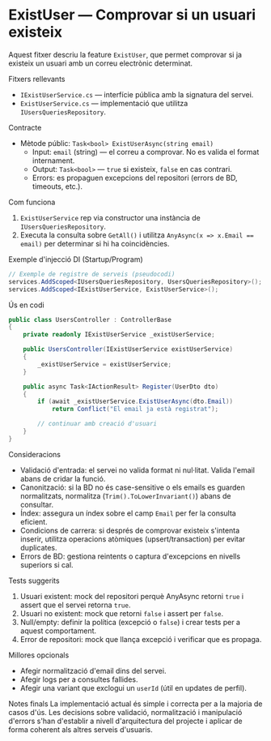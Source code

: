 # ExistUser — Comprovar si un usuari existeix

Aquest fitxer descriu la feature `ExistUser`, que permet comprovar si ja existeix un usuari amb un correu electrònic determinat.

Fitxers rellevants

- `IExistUserService.cs` — interfície pública amb la signatura del servei.
- `ExistUserService.cs` — implementació que utilitza `IUsersQueriesRepository`.

Contracte

- Mètode públic: `Task<bool> ExistUserAsync(string email)`
  - Input: `email` (string) — el correu a comprovar. No es valida el format internament.
  - Output: `Task<bool>` — `true` si existeix, `false` en cas contrari.
  - Errors: es propaguen excepcions del repositori (errors de BD, timeouts, etc.).

Com funciona

1. `ExistUserService` rep via constructor una instància de `IUsersQueriesRepository`.
2. Executa la consulta sobre `GetAll()` i utilitza `AnyAsync(x => x.Email == email)` per determinar si hi ha coincidències.

Exemple d'injecció DI (Startup/Program)

```csharp
// Exemple de registre de serveis (pseudocodi)
services.AddScoped<IUsersQueriesRepository, UsersQueriesRepository>();
services.AddScoped<IExistUserService, ExistUserService>();
```

Ús en codi

```csharp
public class UsersController : ControllerBase
{
    private readonly IExistUserService _existUserService;

    public UsersController(IExistUserService existUserService)
    {
        _existUserService = existUserService;
    }

    public async Task<IActionResult> Register(UserDto dto)
    {
        if (await _existUserService.ExistUserAsync(dto.Email))
            return Conflict("El email ja està registrat");

        // continuar amb creació d'usuari
    }
}
```

Consideracions

- Validació d'entrada: el servei no valida format ni nul·litat. Valida l'email abans de cridar la funció.
- Canonització: si la BD no és case-sensitive o els emails es guarden normalitzats, normalitza (`Trim().ToLowerInvariant()`) abans de consultar.
- Índex: assegura un índex sobre el camp `Email` per fer la consulta eficient.
- Condicions de carrera: si després de comprovar existeix s'intenta inserir, utilitza operacions atòmiques (upsert/transaction) per evitar duplicates.
- Errors de BD: gestiona reintents o captura d'excepcions en nivells superiors si cal.

Tests suggerits

1. Usuari existent: mock del repositori perquè AnyAsync retorni `true` i assert que el servei retorna `true`.
2. Usuari no existent: mock que retorni `false` i assert per `false`.
3. Null/empty: definir la política (excepció o `false`) i crear tests per a aquest comportament.
4. Error de repositori: mock que llança excepció i verificar que es propaga.

Millores opcionals

- Afegir normalització d'email dins del servei.
- Afegir logs per a consultes fallides.
- Afegir una variant que exclogui un `userId` (útil en updates de perfil).

Notes finals
La implementació actual és simple i correcta per a la majoria de casos d'ús. Les decisions sobre validació, normalització i manipulació d'errors s'han d'establir a nivell d'arquitectura del projecte i aplicar de forma coherent als altres serveis d'usuaris.
